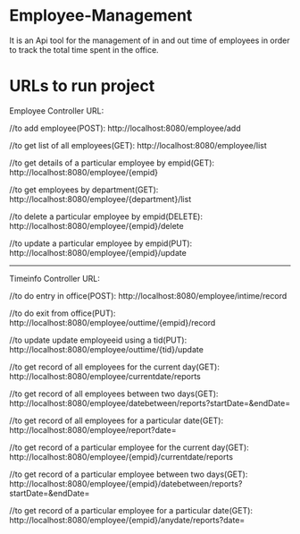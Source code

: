 # Employee-Management
 It is an Api tool for the management of in and out time of employees in order to track the total time spent in the office.
 
 # URLs to run project
 
Employee Controller URL:

//to add employee(POST):
http://localhost:8080/employee/add

//to get list of all employees(GET):
http://localhost:8080/employee/list

//to get details of a particular employee by empid(GET):
http://localhost:8080/employee/{empid}

//to get employees by department(GET):
http://localhost:8080/employee/{department}/list

//to delete a particular employee by empid(DELETE):
http://localhost:8080/employee/{empid}/delete

//to update a particular employee by empid(PUT):
http://localhost:8080/employee/{empid}/update

---------------------------------------------------------------------------------------------------------------------------

Timeinfo Controller URL:


//to do entry in office(POST):
http://localhost:8080/employee/intime/record

//to do exit from office(PUT):
http://localhost:8080/employee/outtime/{empid}/record

//to update update employeeid using a tid(PUT):
http://localhost:8080/employee/outtime/{tid}/update

//to get record of all employees for the current day(GET):
http://localhost:8080/employee/currentdate/reports

//to get record of all employees between two days(GET):
http://localhost:8080/employee/datebetween/reports?startDate=&endDate=

//to get record of all employees for a particular date(GET):
http://localhost:8080/employee/report?date=

//to get record of a particular employee for the current day(GET):
http://localhost:8080/employee/{empid}/currentdate/reports

//to get record of a particular employee between two days(GET):
http://localhost:8080/employee/{empid}/datebetween/reports?startDate=&endDate=

//to get record of a particular employee for a particular date(GET):
http://localhost:8080/employee/{empid}/anydate/reports?date=
